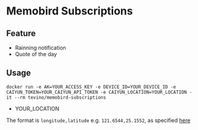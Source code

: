 # Memobird Subscriptions

## Feature

- Rainning notification
- Quote of the day

## Usage

`docker run -e AK=YOUR_ACCESS_KEY -e DEVICE_ID=YOUR_DEVICE_ID -e CAIYUN_TOKEN=YOUR_CAIYUN_API_TOKEN -e CAIYUN_LOCATION=YOUR_LOCATION -it --rm tevino/memobird-subscriptions`

- YOUR_LOCATION

The format is `longitude,latitude` e.g. `121.6544,25.1552`, as specified [here][CAIYUN_API]

[CAIYUN_API]: https://open.caiyunapp.com/%E5%AE%9E%E5%86%B5%E5%A4%A9%E6%B0%94%E6%8E%A5%E5%8F%A3/v2.2
